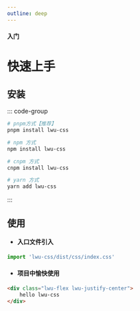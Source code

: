 ```yaml
---
outline: deep
---
```


#### <span class="text-lg text-gray-500 font-normal">入门</span>

# 快速上手

## 安装

::: code-group
```bash [pnpm]
# pnpm方式【推荐】
pnpm install lwu-css
```
```bash [npm]
# npm 方式
npm install lwu-css
```
```bash [cnpm]
# cnpm 方式
cnpm install lwu-css
```
```bash [yarn]
# yarn 方式
yarn add lwu-css
```
:::

## 使用

+ #### 入口文件引入
```ts
import 'lwu-css/dist/css/index.css'
```

+ #### 项目中愉快使用
```html
<div class="lwu-flex lwu-justify-center">
    hello lwu-css
</div>
```